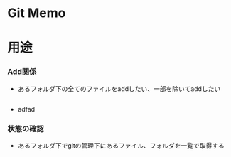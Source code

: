 # Git Memo

# 用途

### Add関係

- あるフォルダ下の全てのファイルをaddしたい、一部を除いてaddしたい

  ```
  
  ```

- adfad



### 状態の確認

- あるフォルダ下でgitの管理下にあるファイル、フォルダを一覧で取得する